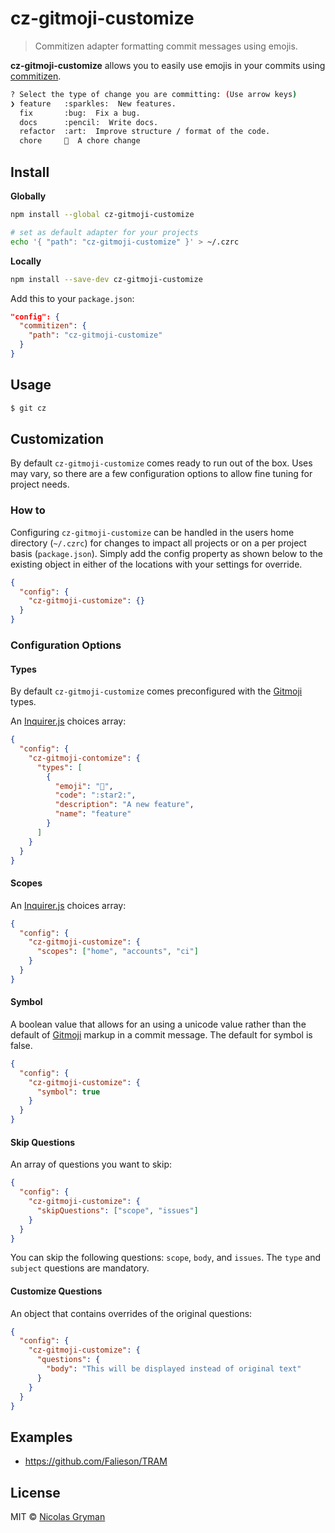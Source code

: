 # cz-gitmoji-customize

> Commitizen adapter formatting commit messages using emojis.

**cz-gitmoji-customize** allows you to easily use emojis in your commits using [commitizen].

```sh
? Select the type of change you are committing: (Use arrow keys)
❯ feature   :sparkles:  New features.
  fix       :bug:  Fix a bug.
  docs      :pencil:  Write docs.
  refactor  :art:  Improve structure / format of the code.
  chore     🔩  A chore change
```

## Install

**Globally**

```bash
npm install --global cz-gitmoji-customize

# set as default adapter for your projects
echo '{ "path": "cz-gitmoji-customize" }' > ~/.czrc
```

**Locally**

```bash
npm install --save-dev cz-gitmoji-customize
```

Add this to your `package.json`:

```json
"config": {
  "commitizen": {
    "path": "cz-gitmoji-customize"
  }
}
```

## Usage

```sh
$ git cz
```

## Customization

By default `cz-gitmoji-customize` comes ready to run out of the box. Uses may vary, so there are a few configuration options to allow fine tuning for project needs.

### How to

Configuring `cz-gitmoji-customize` can be handled in the users home directory (`~/.czrc`) for changes to impact all projects or on a per project basis (`package.json`). Simply add the config property as shown below to the existing object in either of the locations with your settings for override.

```json
{
  "config": {
    "cz-gitmoji-customize": {}
  }
}
```

### Configuration Options

#### Types

By default `cz-gitmoji-customize` comes preconfigured with the [Gitmoji](https://gitmoji.carloscuesta.me/) types.

An [Inquirer.js] choices array:

```json
{
  "config": {
    "cz-gitmoji-contomize": {
      "types": [
        {
          "emoji": "🌟",
          "code": ":star2:",
          "description": "A new feature",
          "name": "feature"
        }
      ]
    }
  }
}
```

#### Scopes

An [Inquirer.js] choices array:

```json
{
  "config": {
    "cz-gitmoji-customize": {
      "scopes": ["home", "accounts", "ci"]
    }
  }
}
```

#### Symbol

A boolean value that allows for an using a unicode value rather than the default of [Gitmoji](https://gitmoji.carloscuesta.me/) markup in a commit message. The default for symbol is false.

```json
{
  "config": {
    "cz-gitmoji-customize": {
      "symbol": true
    }
  }
}
```

#### Skip Questions

An array of questions you want to skip:

```json
{
  "config": {
    "cz-gitmoji-customize": {
      "skipQuestions": ["scope", "issues"]
    }
  }
}
```

You can skip the following questions: `scope`, `body`, and `issues`. The `type` and `subject` questions are mandatory.


#### Customize Questions

An object that contains overrides of the original questions:

```json
{
  "config": {
    "cz-gitmoji-customize": {
      "questions": {
        "body": "This will be displayed instead of original text"
      }
    }
  }
}
```

## Examples

- https://github.com/Falieson/TRAM

## License

MIT © [Nicolas Gryman](http://ngryman.sh)

[commitizen]: https://github.com/commitizen/cz-cli
[inquirer.js]: https://github.com/SBoudrias/Inquirer.js/
[cz-emoji]: https://github.com/ngryman/cz-emoji
